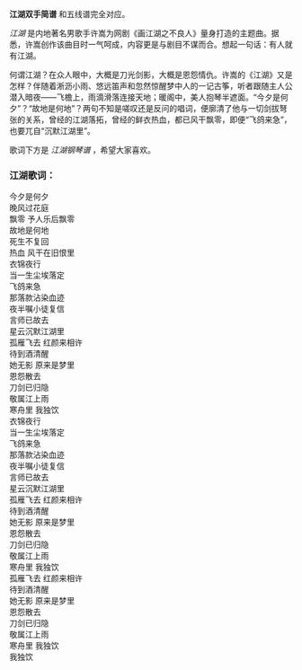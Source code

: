 

**江湖双手简谱** 和五线谱完全对应。

_江湖_ 是内地著名男歌手许嵩为网剧《画江湖之不良人》量身打造的主题曲。据悉，许嵩创作该曲目时一气呵成，内容更是与剧目不谋而合。想起一句话：有人就有江湖。

何谓江湖？在众人眼中，大概是刀光剑影，大概是恩怨情仇。许嵩的《江湖》又是怎样？伴随着淅沥小雨、悠远笛声和忽然惊醒梦中人的一记古筝，听者跟随主人公潜入暗夜——飞檐上，雨滴滑落连接天地；暖阁中，美人抱琴半遮面。“今夕是何夕”？“故地是何地”？两句不知是嗟叹还是反问的唱词，便廓清了他与一切剑拔弩张的关系，曾经的江湖落拓，曾经的鲜衣热血，都已风干飘零，即便“飞鸽来急”，也要兀自“沉默江湖里”。

歌词下方是 _江湖钢琴谱_ ，希望大家喜欢。

### 江湖歌词：

今夕是何夕  
晚风过花庭  
飘零 予人乐后飘零  
故地是何地  
死生不复回  
热血 风干在旧恨里  
衣锦夜行  
当一生尘埃落定  
飞鸽来急  
那落款沾染血迹  
夜半嘱小徒复信  
言师已故去  
星云沉默江湖里  
孤雁飞去 红颜来相许  
待到酒清醒  
她无影 原来是梦里  
恩怨散去  
刀剑已归隐  
敬属江上雨  
寒舟里 我独饮  
衣锦夜行  
当一生尘埃落定  
飞鸽来急  
那落款沾染血迹  
夜半嘱小徒复信  
言师已故去  
星云沉默江湖里  
孤雁飞去 红颜来相许  
待到酒清醒  
她无影 原来是梦里  
恩怨散去  
刀剑已归隐  
敬属江上雨  
寒舟里 我独饮  
孤雁飞去 红颜来相许  
待到酒清醒  
她无影 原来是梦里  
恩怨散去  
刀剑已归隐  
敬属江上雨  
寒舟里 我独饮  
我独饮

